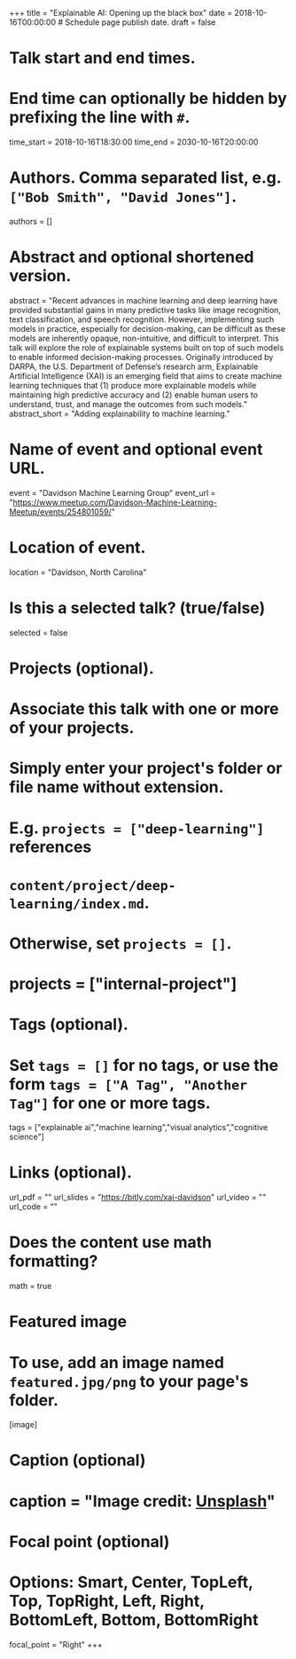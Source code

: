 +++
title = "Explainable AI: Opening up the black box"
date = 2018-10-16T00:00:00  # Schedule page publish date.
draft = false

# Talk start and end times.
#   End time can optionally be hidden by prefixing the line with `#`.
time_start = 2018-10-16T18:30:00
time_end = 2030-10-16T20:00:00

# Authors. Comma separated list, e.g. `["Bob Smith", "David Jones"]`.
authors = []

# Abstract and optional shortened version.
abstract = "Recent advances in machine learning and deep learning have provided substantial gains in many predictive tasks like image recognition, text classification, and speech recognition. However, implementing such models in practice, especially for decision-making, can be difficult as these models are inherently opaque, non-intuitive, and difficult to interpret. This talk will explore the role of explainable systems built on top of such models to enable informed decision-making processes. Originally introduced by DARPA, the U.S. Department of Defense’s research arm, Explainable Artificial Intelligence (XAI) is an emerging field that aims to create machine learning techniques that (1) produce more explainable models while maintaining high predictive accuracy and (2) enable human users to understand, trust, and manage the outcomes from such models."
abstract_short = "Adding explainability to machine learning."

# Name of event and optional event URL.
event = "Davidson Machine Learning Group"
event_url = "https://www.meetup.com/Davidson-Machine-Learning-Meetup/events/254801059/"

# Location of event.
location = "Davidson, North Carolina"

# Is this a selected talk? (true/false)
selected = false

# Projects (optional).
#   Associate this talk with one or more of your projects.
#   Simply enter your project's folder or file name without extension.
#   E.g. `projects = ["deep-learning"]` references 
#   `content/project/deep-learning/index.md`.
#   Otherwise, set `projects = []`.
# projects = ["internal-project"]

# Tags (optional).
#   Set `tags = []` for no tags, or use the form `tags = ["A Tag", "Another Tag"]` for one or more tags.
tags = ["explainable ai","machine learning","visual analytics","cognitive science"]

# Links (optional).
url_pdf = ""
url_slides = "https://bitly.com/xai-davidson"
url_video = ""
url_code = ""

# Does the content use math formatting?
math = true

# Featured image
# To use, add an image named `featured.jpg/png` to your page's folder. 
[image]
  # Caption (optional)
  # caption = "Image credit: [**Unsplash**](https://unsplash.com/photos/bzdhc5b3Bxs)"

  # Focal point (optional)
  # Options: Smart, Center, TopLeft, Top, TopRight, Left, Right, BottomLeft, Bottom, BottomRight
  focal_point = "Right"
+++
